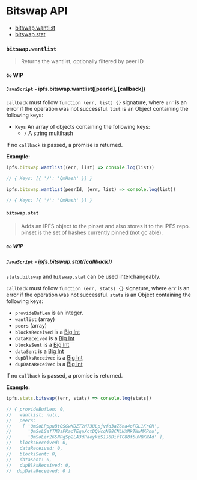 # Bitswap API

* [bitswap.wantlist](#bitswapwantlist)
* [bitswap.stat](#bitswapstat)

### `bitswap.wantlist`

> Returns the wantlist, optionally filtered by peer ID

#### `Go` **WIP**

#### `JavaScript` - ipfs.bitswap.wantlist([peerId], [callback])

`callback` must follow `function (err, list) {}` signature, where `err` is an error if the operation was not successful. `list` is an Object containing the following keys:

- `Keys` An array of objects containing the following keys:
    - `/` A string multihash

If no `callback` is passed, a promise is returned.

**Example:**

```JavaScript
ipfs.bitswap.wantlist((err, list) => console.log(list))

// { Keys: [{ '/': 'QmHash' }] }

ipfs.bitswap.wantlist(peerId, (err, list) => console.log(list))

// { Keys: [{ '/': 'QmHash' }] }
```

#### `bitswap.stat`

> Adds an IPFS object to the pinset and also stores it to the IPFS repo. pinset is the set of hashes currently pinned (not gc'able).

##### `Go` **WIP**

##### `JavaScript` - ipfs.bitswap.stat([callback])

`stats.bitswap` and `bitswap.stat` can be used interchangeably.

`callback` must follow `function (err, stats) {}` signature, where `err` is an error if the operation was not successful. `stats` is an Object containing the following keys:

- `provideBufLen` is an integer.
- `wantlist` (array)
- `peers` (array)
- `blocksReceived` is a [Big Int][1]
- `dataReceived` is a [Big Int][1]
- `blocksSent` is a [Big Int][1]
- `dataSent` is a [Big Int][1]
- `dupBlksReceived` is a [Big Int][1]
- `dupDataReceived` is a [Big Int][1]

If no `callback` is passed, a promise is returned.

**Example:**

```JavaScript
ipfs.stats.bitswap((err, stats) => console.log(stats))

// { provideBufLen: 0,
//   wantlist: null,
//   peers:
//    [ 'QmSoLPppuBtQSGwKDZT2M73ULpjvfd3aZ6ha4oFGL1KrGM',
//      'QmSoLSafTMBsPKadTEgaXctDQVcqN88CNLHXMkTNwMKPnu',
//      'QmSoLer265NRgSp2LA3dPaeykiS1J6DifTC88f5uVQKNAd' ],
//   blocksReceived: 0,
//   dataReceived: 0,
//   blocksSent: 0,
//   dataSent: 0,
//   dupBlksReceived: 0,
//  dupDataReceived: 0 }
```

[1]: https://github.com/MikeMcl/big.js/
